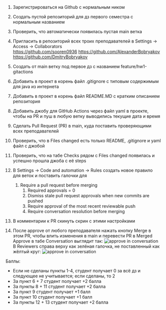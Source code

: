 1) Зарегистрироваться на Github с нормальным ником
2) Создать пустой репозиторий для дз первого семестра с нормальным названием 
3) Проверить, что автоматически появилась пустая main ветка
4) Пригласить в репозиторий всех троих преподавателей в Settings -> Access -> Collaborators  
https://github.com/sooren0936
https://github.com/AlexanderBobryakov
https://github.com/DmitryBobryakov

5) Создать от main ветку под первое дз с названием feature/hw1-gitactions
6) Добавить в проект в корень файл .gitignore с типовым содержимым для java из интернета
7) Добавить в проект в корень файл README.MD с кратким описанием репозитория
8) Добавить джобу для GitHub Actions через файл yaml в проекте, чтобы на PR и пуш в любую ветку выводились текущие дата и время
9) Сделать Pull Request (PR) в main, куда поставить проверяющими всех преподавателей
10) Проверить, что в Files changed есть только README, .gitignore и yaml файл с джобой 
11) Проверить, что на табе Checks рядом с Files changed появилась и успешно прошла джоба с её steps
12) В Settings -> Code and automation -> Rules создать новое правило для веток и поставить галочки для
	1) Require a pull request before merging
		1) Required approvals = 0
		2) Dismiss stale pull request approvals when new commits are pushed
		3) Require approval of the most recent reviewable push
		4) Require conversation resolution before merging
13) В комментарии к PR скинуть скрин с этими настройками
14) После approve от любого преподавателя нажать кнопку Merge в этом PR, чтобы влить изменения в main и перевести PR в Merged
Approve в табе Conversation выглядит так:
![approve in conversation](images/approve-in-conversation.png)
В Reviewers справа верху как зелёная галочка, не поставленный как жёлтый круг:
![approve in conversation](images/approve-in-reviewers.png)


Баллы:
- Если не сделаны пункты 1-4, студент получает 0 за всё дз и следующее не учитывается; если сделаны, то 2
- За пункт 6 + 7 студент получает +2 балла  
- За пункты 8 + 11 студент получает +2 балла 
- За пункт 9 студент получает +1 балл
- За пункт 10 студент получает +1 балл
- За пункты 12 + 13 студент получает +2 балла  

